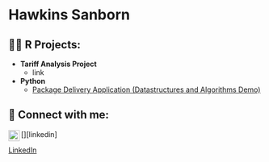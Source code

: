 
<h1>Hawkins Sanborn 

<h2>👨‍💻 R Projects:</h2>

- <b> Tariff Analysis Project </b>
  - link
- <b>Python</b>
  - [Package Delivery Application (Datastructures and Algorithms Demo)](https://github.com/joshmadakor1/Package-Delivery-Pathfinding-Algorithm)


<h2> 🤳 Connect with me:</h2>


[<img align="left" alt="JoshMadakor | LinkedIn" width="22px" src="https://cdn.jsdelivr.net/npm/simple-icons@v3/icons/linkedin.svg" />][linkedin]



[LinkedIn](https://www.linkedin.com/in/hawkins-sanborn-a69878223/)


